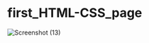 # first_HTML-CSS_page
![Screenshot (13)](https://user-images.githubusercontent.com/56436152/167712208-f77e6ec4-2819-4654-9c06-96328425410d.png)
